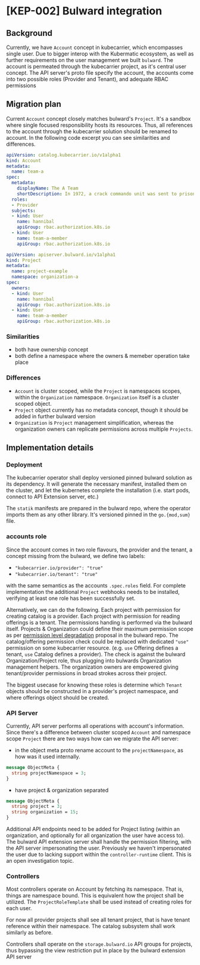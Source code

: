 # [KEP-002] Bulward integration

## Background

Currently, we have `Account` concept in kubecarrier, which encompasses single user. Due to bigger interop with the Kubermatic ecosystem, as well as further requirements on the user management we built `bulward`. The account is permeated through the kubecarrier project, as it's central user concept. The API server's proto file specify the account, the accounts come into two possible roles (Provider and Tenant), and adequate RBAC permissions

## Migration plan

Current `Account` concept closely matches bulward's `Project`. It's a sandbox where single focused responsibility hosts its resources. Thus, all references to the account through the kubecarrier solution should be renamed to account. In the following code excerpt you can see similarities and differences.

```yaml
apiVersion: catalog.kubecarrier.io/v1alpha1
kind: Account
metadata:
  name: team-a
spec:
  metadata:
    displayName: The A Team
    shortDescription: In 1972, a crack commando unit was sent to prison by a military court...
  roles:
  - Provider
  subjects:
  - kind: User
    name: hannibal
    apiGroup: rbac.authorization.k8s.io
  - kind: User
    name: team-a-member
    apiGroup: rbac.authorization.k8s.io
```

```yaml
apiVersion: apiserver.bulward.io/v1alpha1
kind: Project
metadata:
  name: project-example
  namespace: organization-a
spec:
  owners:
  - kind: User
    name: hannibal
    apiGroup: rbac.authorization.k8s.io
  - kind: User
    name: team-a-member
    apiGroup: rbac.authorization.k8s.io
```

### Similarities

* both have ownership concept
* both define a namespace where the owners & memeber operation take place

### Differences

* `Account` is cluster scoped, while the `Project` is namespaces scopes, within the `Organization` namespace. `Organization` itself is a cluster scoped object.
* `Project` object currently has no metadata concept, though it should be added in further bulward version
* `Organization` is `Project` management simplification, whereas the organization owners can replicate permissions across multiple `Projects`.


## Implementation details

### Deployment

The kubecarrier operator shall deploy versioned pinned bulward solution as its dependency. It will generate the necessary manifest, installed them on the cluster, and let the kubernetes complete the installation (i.e. start pods, connect to API Extension server, etc.)

The `statik` manifests are prepared in the bulward repo, where the operator imports them as any other library. It's versioned pinned in the `go.{mod,sum}` file.

### accounts role

Since the account comes in two role flavours, the provider and the tenant, a concept missing from the bulward, we define two labels:

* `"kubecarrier.io/provider": "true"`
* `"kubecarrier.io/tenant": "true"`

with the same semantics as the accounts `.spec.roles` field. For complete implementation the additional `Project` webhooks needs to be installed, verifying at least one role has been successfully set.

Alternatively, we can do the following. Each project with permission for creating catalog is a provider. Each project with permission for reading offerings is a tenant. The permissions handing is performed via the bulward itself. Projects & Organization could define their maximum permission scope as per [permission level degradation](https://github.com/kubermatic/bulward/pull/66) proposal in the bulward repo. The catalog/offering permission check could be replaced with dedicated `"use"` permission on some kubecarrier resource. (e.g. `use` Offering defines a tenant, `use` Catalog defines a provider). The check is against the bulward Organization/Project role, thus plugging into bulwards Organization management helpers. The organization owners are empowered giving tenant/provider permissions in broad strokes across their project.

The biggest usecase for knowing these roles is determine which `Tenant` objects should be constructed in a provider's project namespace, and where offerings object should be created.

### API Server

Currently, API server performs all operations with account's information. Since there's a difference between cluster scoped `Account` and namespace scope `Project` there are two ways how can we migrate the API server:

* in the object meta proto rename account to the `projectNamespace`, as how was it used internally.
```protobuf
message ObjectMeta {
  string projectNamespace = 3;
}
```

* have project & organization separated
```protobuf
message ObjectMeta {
  string project = 3;
  string organization = 15;
}
```

Additional API endpoints need to be added for Project listing (within an organization, and optionally for all organization the user have access to). The bulward API extension server shall handle the permission filtering, with the API server impersonating the user. Previously we haven't impersonated the user due to lacking support within the `controller-runtime` client. This is an open investigation topic.

### Controllers

Most controllers operate on Account by fetching its namespace. That is, things are namespace bound. This is equivalent how the project shall be utilized. The `ProjectRoleTemplate` shall be used instead of creating roles for each user.

For now all provider projects shall see all tenant project, that is have tenant reference within their namespace. The catalog subsystem shall work similarly as before.

Controllers shall operate on the `storage.bulward.io` API groups for projects, thus bypassing the view restriction put in place by the bulward extension API server
